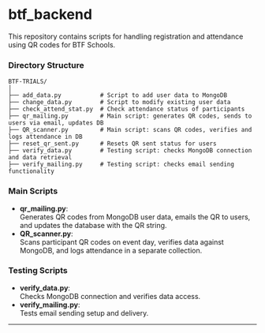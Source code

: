 # btf_backend
This repository contains scripts for handling registration and attendance using QR codes for BTF Schools.
### Directory Structure
```
BTF-TRIALS/
│
├── add_data.py           # Script to add user data to MongoDB
├── change_data.py        # Script to modify existing user data
├── check_attend_stat.py  # Check attendance status of participants
├── qr_mailing.py         # Main script: generates QR codes, sends to users via email, updates DB
├── QR_scanner.py         # Main script: scans QR codes, verifies and logs attendance in DB
├── reset_qr_sent.py      # Resets QR sent status for users
├── verify_data.py        # Testing script: checks MongoDB connection and data retrieval
├── verify_mailing.py     # Testing script: checks email sending functionality
```
### Main Scripts
- **qr_mailing.py**:  
  Generates QR codes from MongoDB user data, emails the QR to users, and updates the database with the QR string.
- **QR_scanner.py**:  
  Scans participant QR codes on event day, verifies data against MongoDB, and logs attendance in a separate collection.
### Testing Scripts
- **verify_data.py**:  
  Checks MongoDB connection and verifies data access.
- **verify_mailing.py**:  
  Tests email sending setup and delivery.
---
